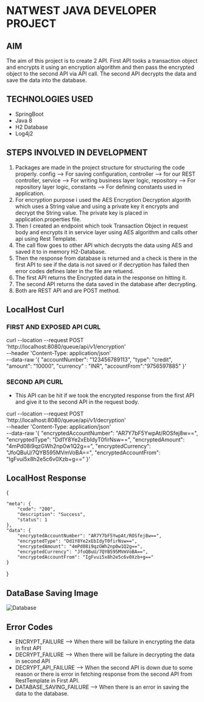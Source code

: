 # NATWEST JAVA DEVELOPER PROJECT

## AIM
The aim of this project is to create 2 API. First API tooks a transaction object and encrypts it using an encryption algorithm and then pass the encrypted object to the second API via API call. The second API decrypts the data and save the data into the database.

## TECHNOLOGIES USED
* SpringBoot
* Java 8
* H2 Database
* Log4j2

## STEPS INVOLVED IN DEVELOPMENT
1. Packages are made in the project structure for structuring the code properly. config --> For saving configuration, controller --> for our REST controller, service --> For writing business layer logic, repository --> For repository layer logic, constants --> For defining constants used in application.
2. For encryption purpose i used the AES Encryption Decryption algorith which uses a String value and using a private key it encrypts and decrypt the String value. The private key is placed in application.properties file.
3. Then I created an endpoint which took Transaction Object in request body and encrypts it in service layer using AES algorithm and calls other api using Rest Template.
4. The call flow goes to other API which decrypts the data using AES and saved it to in memory H2-Database.
5. Then the response from database is returned and a check is there in the first API to see if the data is not saved or if decryption has failed then error codes defines later in the file are retuend.
6. The first API returns the Encrypted data in the response on hitting it.
7. The second API returns the data saved in the database after decrypting.
8. Both are REST API and are POST method.

## LocalHost Curl

### FIRST AND EXPOSED API CURL

curl --location --request POST 'http://localhost:8080/queue/api/v1/encryption' \
--header 'Content-Type: application/json' \
--data-raw '{
    "accountNumber": "123456789113",
    "type": "credit",
    "amount": "10000",
    "currency" : "INR",
    "accountFrom":"9756597885"
}'

### SECOND API CURL
 * This API can be hit if we took the encrypted response from the first API and give it to the second API in the request body.

 curl --location --request POST 'http://localhost:8080/queue/api/v1/decryption' \
--header 'Content-Type: application/json' \
--data-raw '{
        "encryptedAccountNumber": "AR7Y7bF5YwpAt/ROSfej8w==",
        "encryptedType": "Dd1Y8Ye2xEbIdyT0firNsw==",
        "encryptedAmount": "4mPd08i9qzGWh2np0w1Q2g==",
        "encryptedCurrency": "JfoQBuU/7QYB595MVmVoBA==",
        "encryptedAccountFrom": "IgFvui5x8h2e5c6v0Xzb+g=="
    }'

## LocalHost Response

{ 

    "meta": {
        "code": "200",
        "description": "Success",
        "status": 1
    },
    "data": {
        "encryptedAccountNumber": "AR7Y7bF5YwpAt/ROSfej8w==",
        "encryptedType": "Dd1Y8Ye2xEbIdyT0firNsw==",
        "encryptedAmount": "4mPd08i9qzGWh2np0w1Q2g==",
        "encryptedCurrency": "JfoQBuU/7QYB595MVmVoBA==",
        "encryptedAccountFrom": "IgFvui5x8h2e5c6v0Xzb+g=="
    }
}

## DataBase Saving Image


![Database](https://drive.google.com/uc?export=view&id=17oEU7TMI8PKk0McRk2m6Mf0Xp94yQr5F)


## Error Codes

* ENCRYPT_FAILURE  --> When there will be failure in encrypting the data in first API
* DECRYPT_FAILURE  --> When there will be failure in decrypting the data in second API
* DECRYPT_API_FAILURE -->  When the second API is down due to some reason or there is error in fetching response from the second API from RestTemplate in First API.
* DATABASE_SAVING_FAILURE --> When there is an error in saving the data to the database.




